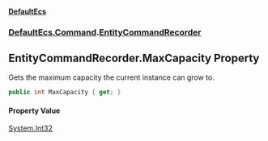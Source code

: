 #### [DefaultEcs](DefaultEcs.md 'DefaultEcs')
### [DefaultEcs.Command](DefaultEcs.md#DefaultEcs.Command 'DefaultEcs.Command').[EntityCommandRecorder](EntityCommandRecorder.md 'DefaultEcs.Command.EntityCommandRecorder')

## EntityCommandRecorder.MaxCapacity Property

Gets the maximum capacity the current instance can grow to.

```csharp
public int MaxCapacity { get; }
```

#### Property Value
[System.Int32](https://docs.microsoft.com/en-us/dotnet/api/System.Int32 'System.Int32')